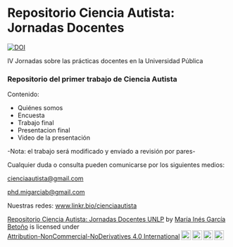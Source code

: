 # Repositorio Ciencia Autista: Jornadas Docentes 
[![DOI](https://zenodo.org/badge/545756675.svg)](https://zenodo.org/badge/latestdoi/545756675)

IV Jornadas sobre las prácticas docentes en la Universidad Pública


### Repositorio del primer trabajo de Ciencia Autista
Contenido:

- Quiénes somos
- Encuesta
- Trabajo final
- Presentacion final
- Video de la presentación



-Nota: el trabajo será modificado y enviado a revisión por pares-

Cualquier duda o consulta pueden comunicarse por los siguientes medios:

cienciaautista@gmail.com

phd.migarciab@gmail.com 

Nuestras redes:
www.linkr.bio/cienciaautista




<p xmlns:cc="http://creativecommons.org/ns#" xmlns:dct="http://purl.org/dc/terms/"><a property="dct:title" rel="cc:attributionURL" href="https://github.com/CienciaAutista/JornadasDocentes">Repositorio Ciencia Autista: Jornadas Docentes UNLP</a> by <a rel="cc:attributionURL dct:creator" property="cc:attributionName" href="https://github.com/o0jolie0o">María Inés García Betoño</a> is licensed under <a href="http://creativecommons.org/licenses/by-nc-nd/4.0/?ref=chooser-v1" target="_blank" rel="license noopener noreferrer" style="display:inline-block;">Attribution-NonCommercial-NoDerivatives 4.0 International<img style="height:22px!important;margin-left:3px;vertical-align:text-bottom;" src="https://mirrors.creativecommons.org/presskit/icons/cc.svg?ref=chooser-v1"><img style="height:22px!important;margin-left:3px;vertical-align:text-bottom;" src="https://mirrors.creativecommons.org/presskit/icons/by.svg?ref=chooser-v1"><img style="height:22px!important;margin-left:3px;vertical-align:text-bottom;" src="https://mirrors.creativecommons.org/presskit/icons/nc.svg?ref=chooser-v1"><img style="height:22px!important;margin-left:3px;vertical-align:text-bottom;" src="https://mirrors.creativecommons.org/presskit/icons/nd.svg?ref=chooser-v1"></a></p>
